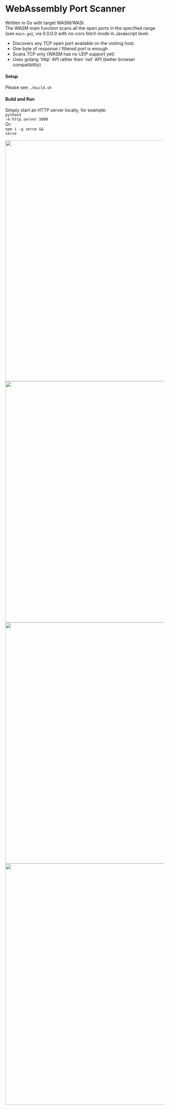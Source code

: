 # WebAssembly Port Scanner
Written in Go with target WASM/WASI.<br>
The WASM main function scans all the open ports in the specified range (see <code>main.go</code>), via 0.0.0.0 with no-cors fetch mode in Javascript level.<br>
* Discovers any TCP open port available on the visiting host.<br>
* One byte of response / filtered port is enough
* Scans TCP only (WASM has no UDP support yet)
* Uses golang 'http' API rather then 'net' API (better browser compatibility)
#### Setup
Please see <code>./build.sh</code>
#### Build and Run
Simply start an HTTP server locally, for example:
<br><code>python3 -m http.server 5000</code><br>Or:<br><code>npm i -g serve && serve</code><br>


<img width="765" alt="" src="https://user-images.githubusercontent.com/19243302/126895841-99ad3ca7-fcc1-42e5-8094-50516b73ec21.png">
<img width="765" alt="" src="https://user-images.githubusercontent.com/19243302/145462240-56038b75-0bfd-4fcb-95c3-f60c3ab3b3e8.png">
<img width="765" alt="" src="https://user-images.githubusercontent.com/19243302/126895866-4cc8d000-69b4-4a78-b970-682403ffbe0b.png">
<img width="765" alt="" src="https://user-images.githubusercontent.com/19243302/126895879-97af4744-2f93-4b8d-b71e-a78ebc03ce46.png">
